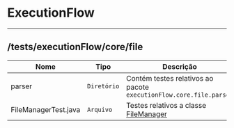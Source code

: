# ExecutionFlow

<hr />

## /tests/executionFlow/core/file
|        Nome        |Tipo|Descrição|
|----------------|-------------------------------|-----------------------------|
| parser|`Diretório`|Contém testes relativos ao pacote `executionFlow.core.file.parser`|
| FileManagerTest.java|`Arquivo`|Testes relativos a classe [FileManager](https://github.com/williamniemiec/ExecutionFlow/blob/master/src/executionFlow/core/file/FileManager.java)|